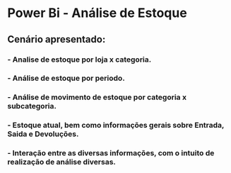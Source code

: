 # Power Bi - Análise de Estoque
## Cenário apresentado:

### - Analise de estoque por loja x categoria.
### - Análise de estoque por periodo.
### - Análise de movimento de estoque por categoria x subcategoria.
### - Estoque atual, bem como informações gerais sobre Entrada, Saida e Devoluções.
### - Interação entre as diversas informações, com o intuito de realização de análise diversas.